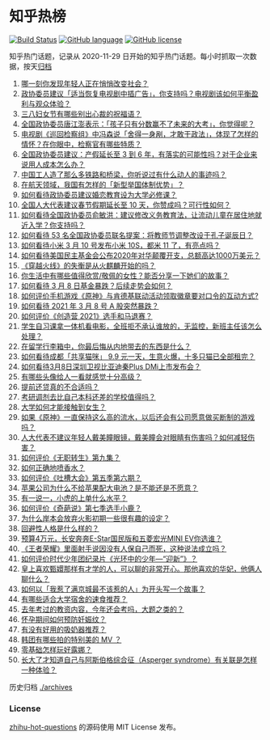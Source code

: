 # 知乎热榜
[![Build Status](https://github.com/ToWeLong/zhihu-hot-questions/workflows/CI/badge.svg)](https://github.com/ToWeLong/zhihu-hot-questions/actions)
[![GitHub language](https://img.shields.io/badge/language-golang-orange.svg)](https://golang.org/)
[![GitHub license](https://img.shields.io/github/license/ToWeLong/zhihu-hot-questions)](https://github.com/ToWeLong/zhihu-hot-questions/blob/main/LICENSE)

知乎热门话题，记录从 2020-11-29 日开始的知乎热门话题。每小时抓取一次数据，按天[归档](./archives)

<!-- BEGIN -->

1. [哪一刻你发现年轻人正在悄悄改变社会？](https://www.zhihu.com/question/447184915)
1. [政协委员建议「适当恢复电视剧中插广告」，你支持吗？电视剧该如何平衡盈利与观众体验？](https://www.zhihu.com/question/448189130)
1. [三八妇女节有哪些别出心裁的祝福语？](https://www.zhihu.com/question/267882935)
1. [全国政协委员唐江澎表示：「孩子只有分数赢不了未来的大考」，你觉得呢？](https://www.zhihu.com/question/448045582)
1. [电视剧《巡回检察组》中冯森说「舍得一身剐，才敢干政法」，体现了怎样的情怀？在你眼中，检察官有哪些特质？](https://www.zhihu.com/question/447573255)
1. [全国政协委员建议：产假延长至 3 到 6 年，有落实的可能性吗？对于企业来说用人成本怎么办？](https://www.zhihu.com/question/448196874)
1. [中国工人造了那么多铁路和桥梁，你听说过有什么动人的事迹吗？](https://www.zhihu.com/question/447243983)
1. [在航天领域，我国有怎样的「新型举国体制优势」？](https://www.zhihu.com/question/447545640)
1. [如何看待政协委员建议婚恋教育设为大学必修课？](https://www.zhihu.com/question/448183082)
1. [全国人大代表建议春节假期延长至 10 天，你赞成吗？可行性如何？](https://www.zhihu.com/question/447939211)
1. [如何看待全国政协委员俞敏洪：建议修改义务教育法，让流动儿童在居住地就近入学？你支持吗？](https://www.zhihu.com/question/447701877)
1. [如何看待 53 名全国政协委员联名提案：将教师节调整改设于孔子诞辰日？](https://www.zhihu.com/question/448191869)
1. [如何看待小米 3 月 10 号发布小米 10S，都米 11 了，有亮点吗？](https://www.zhihu.com/question/448195625)
1. [如何看待美国民主基金会公布2020年对华颠覆开支，总额高达1000万美元？](https://www.zhihu.com/question/448177803)
1. [《穿越火线》的失衡是从火麒麟开始的吗？](https://www.zhihu.com/question/313056473)
1. [你生活中有哪些值得欣赏/敬佩的女性？能否分享一下她们的故事？](https://www.zhihu.com/question/447555404)
1. [如何看待 3 月 8 日基金暴跌？后续走势会如何？](https://www.zhihu.com/question/448200861)
1. [如何评价手机游戏《原神》与肯德基联动活动领取徽章要对口令的互动方式?](https://www.zhihu.com/question/448015206)
1. [如何看待 2021 年 3 月 8 号 A 股突然暴跌？](https://www.zhihu.com/question/448223833)
1. [如何评价《创造营 2021》选手和马退赛？](https://www.zhihu.com/question/448273314)
1. [学生自习课拿一体机看电影，全班拒不承认谁放的，无监控，新班主任该怎么处理？](https://www.zhihu.com/question/447873108)
1. [在留学行李箱中，你最后悔从内地带去的东西是什么？](https://www.zhihu.com/question/264876866)
1. [如何看待成都「共享猫咪」 9.9 元一天，生意火爆，十多只猫已全部租完？](https://www.zhihu.com/question/448203625)
1. [如何看待3月8日深圳卫视比亚迪秦Plus DMi上市发布会？](https://www.zhihu.com/question/448178800)
1. [有哪些头像给人一看就感觉十分高级？](https://www.zhihu.com/question/441459020)
1. [提前还贷真的不合适吗？](https://www.zhihu.com/question/424662097)
1. [考研调剂去比自己本科还差的学校值得吗？](https://www.zhihu.com/question/447650591)
1. [大学如何才能接触到女生？](https://www.zhihu.com/question/447956192)
1. [如果《原神》一直保持这么高的流水，以后还会有公司愿意做买断制的游戏吗？](https://www.zhihu.com/question/448124893)
1. [人大代表不建议年轻人戴美瞳眼镜，戴美瞳会对眼睛有伤害吗？如何减轻伤害？](https://www.zhihu.com/question/448222744)
1. [如何评价《无职转生》第九集？](https://www.zhihu.com/question/448170387)
1. [如何正确地喷香水？](https://www.zhihu.com/question/50185449)
1. [如何评价《吐槽大会》第五季第六期？](https://www.zhihu.com/question/448070142)
1. [苹果公司为什么不给苹果配大电池？是不能还是不愿意？](https://www.zhihu.com/question/430011495)
1. [有一说一，小虎的上单什么水平？](https://www.zhihu.com/question/439774035)
1. [如何评价《奇葩说》第七季选手小鹿？](https://www.zhihu.com/question/447882492)
1. [为什么岸本会放弃火影初期一些很有趣的设定？](https://www.zhihu.com/question/447630985)
1. [回避性人格是什么样的？](https://www.zhihu.com/question/412154471)
1. [预算4万元，长安奔奔E-Star国民版和五菱宏光MINI EV你选谁？](https://www.zhihu.com/question/447150122)
1. [《王者荣耀》里面射手说因没有人保自己而死，这种说法成立吗？](https://www.zhihu.com/question/342808380)
1. [如何评价时代少年团纪录片《光环中的少年—“迎新”》？](https://www.zhihu.com/question/448031785)
1. [皇上喜欢甄嬛那样有才学的人，可以聊的非常开心。那他喜欢的华妃，他俩人聊什么？](https://www.zhihu.com/question/448065317)
1. [如何以「我惹了满京城最不该惹的人」为开头写一个故事？](https://www.zhihu.com/question/436381988)
1. [有哪些适合大学宿舍的速食推荐？](https://www.zhihu.com/question/411067478)
1. [去年考过的教资内容，今年还会考吗，大题之类的？](https://www.zhihu.com/question/447587842)
1. [怀孕期间如何预防妊娠纹？](https://www.zhihu.com/question/37106837)
1. [有没有好用的吸奶器推荐？](https://www.zhihu.com/question/348359318)
1. [韩团有哪些拍的特别美的 MV ？](https://www.zhihu.com/question/447918812)
1. [零基础怎样玩好露娜？](https://www.zhihu.com/question/390341622)
1. [长大了才知道自己与阿斯伯格综合征（Asperger syndrome）有关联是怎样一种体验？](https://www.zhihu.com/question/54900544)

<!-- END -->

历史归档 [./archives](./archives)


### License
[zhihu-hot-questions](https://github.com/towelong/zhihu-hot-questions) 的源码使用 MIT License 发布。